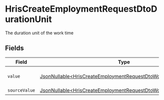 # HrisCreateEmploymentRequestDtoDurationUnit

The duration unit of the work time


## Fields

| Field                                                                                                                                            | Type                                                                                                                                             | Required                                                                                                                                         | Description                                                                                                                                      | Example                                                                                                                                          |
| ------------------------------------------------------------------------------------------------------------------------------------------------ | ------------------------------------------------------------------------------------------------------------------------------------------------ | ------------------------------------------------------------------------------------------------------------------------------------------------ | ------------------------------------------------------------------------------------------------------------------------------------------------ | ------------------------------------------------------------------------------------------------------------------------------------------------ |
| `value`                                                                                                                                          | [JsonNullable\<HrisCreateEmploymentRequestDtoWorkTimeValue>](../../models/components/HrisCreateEmploymentRequestDtoWorkTimeValue.md)             | :heavy_minus_sign:                                                                                                                               | The unified value for the period.                                                                                                                | month                                                                                                                                            |
| `sourceValue`                                                                                                                                    | [JsonNullable\<HrisCreateEmploymentRequestDtoWorkTimeSourceValue>](../../models/components/HrisCreateEmploymentRequestDtoWorkTimeSourceValue.md) | :heavy_minus_sign:                                                                                                                               | N/A                                                                                                                                              |                                                                                                                                                  |